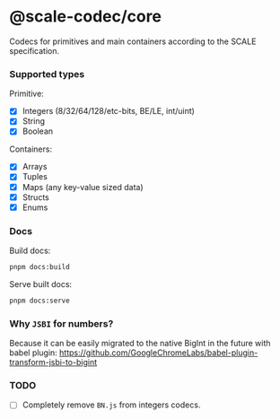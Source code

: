 # @scale-codec/core

Codecs for primitives and main containers according to the SCALE specification.

### Supported types

Primitive:

-   [x] Integers (8/32/64/128/etc-bits, BE/LE, int/uint)
-   [x] String
-   [x] Boolean

Containers:

-   [x] Arrays
-   [x] Tuples
-   [x] Maps (any key-value sized data)
-   [x] Structs
-   [x] Enums

### Docs

Build docs:

```sh
pnpm docs:build
```

Serve built docs:

```sh
pnpm docs:serve
```

### Why `JSBI` for numbers?

Because it can be easily migrated to the native BigInt in the future with babel plugin: https://github.com/GoogleChromeLabs/babel-plugin-transform-jsbi-to-bigint

### TODO

-   [ ] Completely remove `BN.js` from integers codecs.
